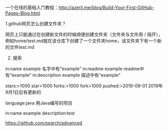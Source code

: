 一个在线的基础入门教程：http://azeril.me/blog/Build-Your-First-GitHub-Pages-Blog.html

1.github网页怎么创建文件夹？

  网页上只能通过在创建新文件的时候顺便创建文件夹（文件夹与文件用 / 隔开），例如home/test.md就在该仓库下创建了一个文件夹home，该文件夹下有一个新的文件test.md

2. 搜索

in:name example 名字中有“example”
in:readme example readme中有“example”
in:description example 描述中有“example”

stars:>1000 star>1000
forks:>1000 fork>1000
pushed:>2019-09-01 2019年9月1日后有更新的

language:java 用Java编写的项目

in:name example description:test

https://github.com/search/advanced


